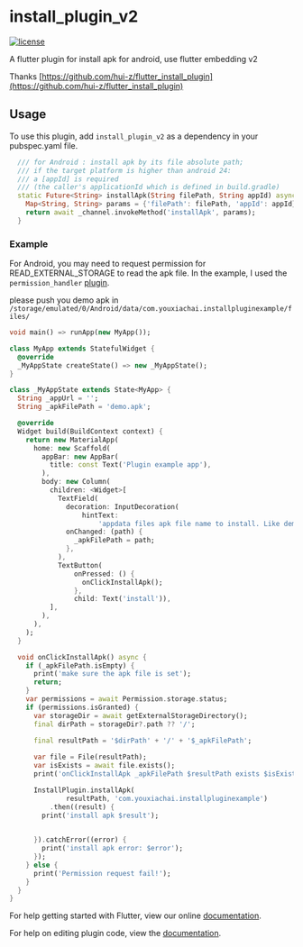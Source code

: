 # install_plugin_v2

[![license](https://img.shields.io/github/license/mashape/apistatus.svg)](https://github.com/youxiachai/flutter_install_plugin/blob/master/LICENSE)

A flutter plugin for install apk for android, use flutter embedding v2

Thanks [https://github.com/hui-z/flutter_install_plugin](https://github.com/hui-z/flutter_install_plugin)

## Usage

To use this plugin, add `install_plugin_v2` as a dependency in your pubspec.yaml file. 

```dart
  /// for Android : install apk by its file absolute path;
  /// if the target platform is higher than android 24:
  /// a [appId] is required
  /// (the caller's applicationId which is defined in build.gradle)
  static Future<String> installApk(String filePath, String appId) async {
    Map<String, String> params = {'filePath': filePath, 'appId': appId};
    return await _channel.invokeMethod('installApk', params);
  }

```

### Example

For Android, you may need to request permission for READ_EXTERNAL_STORAGE to read the apk file. In the example, I used the `permission_handler` [plugin](https://pub.dartlang.org/packages/permission_handler).

please push you demo apk in `/storage/emulated/0/Android/data/com.youxiachai.installpluginexample/files/`

```dart
void main() => runApp(new MyApp());

class MyApp extends StatefulWidget {
  @override
  _MyAppState createState() => new _MyAppState();
}

class _MyAppState extends State<MyApp> {
  String _appUrl = '';
  String _apkFilePath = 'demo.apk';

  @override
  Widget build(BuildContext context) {
    return new MaterialApp(
      home: new Scaffold(
        appBar: new AppBar(
          title: const Text('Plugin example app'),
        ),
        body: new Column(
          children: <Widget>[
            TextField(
              decoration: InputDecoration(
                  hintText:
                      'appdata files apk file name to install. Like demo.apk'),
              onChanged: (path) {
                _apkFilePath = path;
              },
            ),
            TextButton(
                onPressed: () {
                  onClickInstallApk();
                },
                child: Text('install')),
          ],
        ),
      ),
    );
  }

  void onClickInstallApk() async {
    if (_apkFilePath.isEmpty) {
      print('make sure the apk file is set');
      return;
    }
    var permissions = await Permission.storage.status;
    if (permissions.isGranted) {
      var storageDir = await getExternalStorageDirectory();
      final dirPath = storageDir?.path ?? '/';

      final resultPath = '$dirPath' + '/' + '$_apkFilePath';
   
      var file = File(resultPath);
      var isExists = await file.exists();
      print('onClickInstallApk _apkFilePath $resultPath exists $isExists');     

      InstallPlugin.installApk(
              resultPath, 'com.youxiachai.installpluginexample')
          .then((result) {
        print('install apk $result');
        

      }).catchError((error) {
        print('install apk error: $error');
      });
    } else {
      print('Permission request fail!');
    }
  }
}

```

For help getting started with Flutter, view our online
[documentation](https://flutter.io/).

For help on editing plugin code, view the [documentation](https://flutter.io/developing-packages/#edit-plugin-package).
